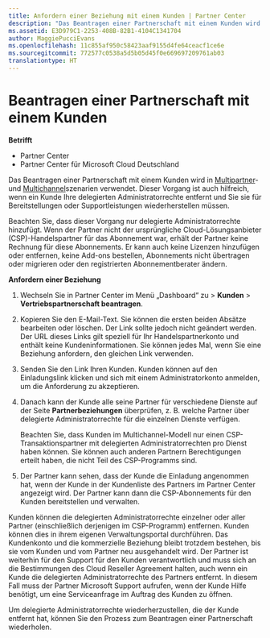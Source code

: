 ```yaml
---
title: Anfordern einer Beziehung mit einem Kunden | Partner Center
description: "Das Beantragen einer Partnerschaft mit einem Kunden wird in Multipartner- und Multichannelszenarien verwendet. Dieser Vorgang ist auch hilfreich, wenn ein Kunde Ihre delegierten Administratorrechte entfernt und Sie sie für Bereitstellungen oder Supportleistungen wiederherstellen müssen."
ms.assetid: E3D979C1-2253-408B-82B1-4104C1341704
author: MaggiePucciEvans
ms.openlocfilehash: 11c855af950c58423aaf9155d4fe64ceacf1ce6e
ms.sourcegitcommit: 772577c0538a5d5b05d45f0e669697209761ab03
translationtype: HT
---
```

# <a name="request-a-relationship-with-a-customer"></a>Beantragen einer Partnerschaft mit einem Kunden

**Betrifft**

-  Partner Center
-  Partner Center für Microsoft Cloud Deutschland

Das Beantragen einer Partnerschaft mit einem Kunden wird in [Multipartner](multipartner.md)- und [Multichannel](multichannel.md)szenarien verwendet. Dieser Vorgang ist auch hilfreich, wenn ein Kunde Ihre delegierten Administratorrechte entfernt und Sie sie für Bereitstellungen oder Supportleistungen wiederherstellen müssen.

Beachten Sie, dass dieser Vorgang nur delegierte Administratorrechte hinzufügt. Wenn der Partner nicht der ursprüngliche Cloud-Lösungsanbieter (CSP)-Handelspartner für das Abonnement war, erhält der Partner keine Rechnung für diese Abonnements. Er kann auch keine Lizenzen hinzufügen oder entfernen, keine Add-ons bestellen, Abonnements nicht übertragen oder migrieren oder den registrierten Abonnementberater ändern.

<a href="" id="requestarelationship"></a>
**Anfordern einer Beziehung**

1.  Wechseln Sie in Partner Center im Menü „Dashboard“ zu &gt; **Kunden** &gt; **Vertriebspartnerschaft beantragen**.
2.  Kopieren Sie den E-Mail-Text. Sie können die ersten beiden Absätze bearbeiten oder löschen. Der Link sollte jedoch nicht geändert werden. Der URL dieses Links gilt speziell für Ihr Handelspartnerkonto und enthält keine Kundeninformationen. Sie können jedes Mal, wenn Sie eine Beziehung anfordern, den gleichen Link verwenden.
3.  Senden Sie den Link Ihren Kunden. Kunden können auf den Einladungslink klicken und sich mit einem Administratorkonto anmelden, um die Anforderung zu akzeptieren.
4.  Danach kann der Kunde alle seine Partner für verschiedene Dienste auf der Seite **Partnerbeziehungen** überprüfen, z. B. welche Partner über delegierte Administratorrechte für die einzelnen Dienste verfügen.

    Beachten Sie, dass Kunden im Multichannel-Modell nur einen CSP-Transaktionspartner mit delegierten Administratorrechten pro Dienst haben können. Sie können auch anderen Partnern Berechtigungen erteilt haben, die nicht Teil des CSP-Programms sind.

5.  Der Partner kann sehen, dass der Kunde die Einladung angenommen hat, wenn der Kunde in der Kundenliste des Partners im Partner Center angezeigt wird. Der Partner kann dann die CSP-Abonnements für den Kunden bereitstellen und verwalten.

Kunden können die delegierten Administratorrechte einzelner oder aller Partner (einschließlich derjenigen im CSP-Programm) entfernen. Kunden können dies in ihrem eigenen Verwaltungsportal durchführen. Das Kundenkonto und die kommerzielle Beziehung bleibt trotzdem bestehen, bis sie vom Kunden und vom Partner neu ausgehandelt wird. Der Partner ist weiterhin für den Support für den Kunden verantwortlich und muss sich an die Bestimmungen des Cloud Reseller Agreement halten, auch wenn ein Kunde die delegierten Administratorrechte des Partners entfernt. In diesem Fall muss der Partner Microsoft Support aufrufen, wenn der Kunde Hilfe benötigt, um eine Serviceanfrage im Auftrag des Kunden zu öffnen.

Um delegierte Administratorrechte wiederherzustellen, die der Kunde entfernt hat, können Sie den Prozess zum Beantragen einer Partnerschaft wiederholen.

 

 



